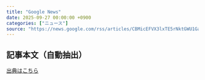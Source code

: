 ```yaml
---
title: "Google News"
date: 2025-09-27 00:00:00 +0900
categories: ["ニュース"]
source: "https://news.google.com/rss/articles/CBMicEFVX3lxTE5rNktGWU1GanUweko4a0tYaGNiWHdMRF9HbUVCUnF3ZzFaak85MGlIWFR3UThCMEV2dlU5OG5zU0FBMkhYU2lJV216bndSQjhqM20zd2VRQmEyeW5iT0x4eFU2Y0VNV0RVVEpXU2YtdVQ?oc=5"
---
```


## 記事本文（自動抽出）
<body class="y0K44d EA71Tc" id="readabilityBody"></body>

[出典はこちら](https://news.google.com/rss/articles/CBMicEFVX3lxTE5rNktGWU1GanUweko4a0tYaGNiWHdMRF9HbUVCUnF3ZzFaak85MGlIWFR3UThCMEV2dlU5OG5zU0FBMkhYU2lJV216bndSQjhqM20zd2VRQmEyeW5iT0x4eFU2Y0VNV0RVVEpXU2YtdVQ?oc=5)
